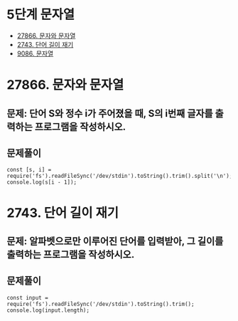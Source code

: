 # 5단계 문자열
- [27866. 문자와 문자열](#27866-문자와-문자열)
- [2743. 단어 길이 재기](#2743-단어-길이-재기)
- [9086. 문자열](#9086-문자열)

# 27866. 문자와 문자열
## 문제: 단어 S와 정수 i가 주어졌을 때, S의 i번째 글자를 출력하는 프로그램을 작성하시오.
## 문제풀이
```
const [s, i] = require('fs').readFileSync('/dev/stdin').toString().trim().split('\n');
console.log(s[i - 1]);
```


# 2743. 단어 길이 재기
## 문제: 알파벳으로만 이루어진 단어를 입력받아, 그 길이를 출력하는 프로그램을 작성하시오.
## 문제풀이
```
const input = require('fs').readFileSync('/dev/stdin').toString().trim();
console.log(input.length);
```

